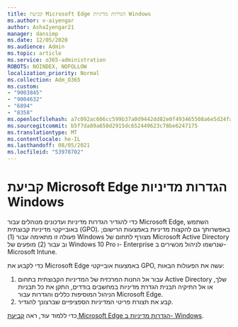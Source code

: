 ```yaml
---
title: קביעת Microsoft Edge הגדרות מדיניות Windows
ms.author: v-aiyengar
author: AshaIyengar21
manager: dansimp
ms.date: 12/05/2020
ms.audience: Admin
ms.topic: article
ms.service: o365-administration
ROBOTS: NOINDEX, NOFOLLOW
localization_priority: Normal
ms.collection: Adm_O365
ms.custom:
- "9003845"
- "9004632"
- "6894"
- "8358"
ms.openlocfilehash: a7c092ac606cc599b37a0d9442dd82e0f493465508a6e5d24fa0589d0f3bb19a
ms.sourcegitcommit: b5f7da89a650d2915dc652449623c78be6247175
ms.translationtype: MT
ms.contentlocale: he-IL
ms.lasthandoff: 08/05/2021
ms.locfileid: "53978702"
---
```

# <a name="configure-microsoft-edge-policy-settings-on-windows"></a>קביעת Microsoft Edge הגדרות מדיניות Windows

כדי להגדיר הגדרות מדיניות ועדכונים מנוהלים עבור Microsoft Edge, השתמש באובייקטי מדיניות קבוצתית (GPO). באפשרותך גם להקצות מדיניות באמצעות הרישום; פעולה זו מתאימה עבור (1) Windows מצורף לתחום של Microsoft Active Directory וב עבור (2) מופעים של Windows 10 Pro ו- Enterprise שנרשמו לניהול מכשירים ב- Microsoft Intune.

כדי לקבוע את Microsoft Edge באמצעות אובייקטי GPO, עשה את הפעולות הבאות:

1. עבור אל החנות המרכזית של המדיניות הקבוצתית בתחום Active Directory שלך, או אל התיקיה תבנית הגדרת מדיניות במחשבים בודדים, התקן את כל תבניות הניהול המוסיפות כללים והגדרות עבור Microsoft Edge.
2. קבע את תצורת פריטי המדיניות הספציפיים שברצונך להגדיר.

כדי ללמוד עוד, ראה [קביעת Microsoft Edge הגדרות מדיניות ב- Windows](https://go.microsoft.com/fwlink/?linkid=2135024).
